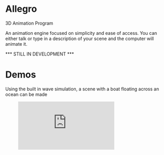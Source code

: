 # Allegro
3D Animation Program

An animation engine focused on simplicity and ease of access. You can either talk or type in a description of your scene and the computer will animate it.

*** STILL IN DEVELOPMENT ***

# Demos
Using the built in wave simulation, a scene with a boat floating across an ocean can be made

<figure class="video_container">
  <iframe src="https://drive.google.com/file/d/1zQG5Ogxj2YxKaoU_Hfceagx8kkBzR2vF/view?usp=sharing" frameborder="0" allowfullscreen="true"> </iframe>
</figure>
